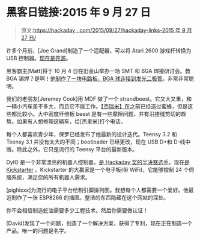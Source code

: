 # 黑客日链接:2015 年 9 月 27 日

> 原文:[https://hackaday . com/2015/09/27/hackaday-links-2015 年 9 月 27 日/](https://hackaday.com/2015/09/27/hackaday-links-september-27-2015/)

许多个月前，[Joe Grand]制造了一个适配器，可以将 Atari 2600 游戏杆转换为 USB 控制器。[现在是开源](http://www.grandideastudio.com/portfolio/stelladaptor-2600/)。

黑客霸主[Matt]将于 10 月 4 日在旧金山举办一场 SMT 和 BGA 焊接研讨会。教 BGA 锡焊？是啊！[他制作了一块电路板，BGA 球连接到发光二极管](https://hackaday.io/project/7837-bga-smt-soldering-workshop)。非常非常聪明。

我们的老朋友[Jeremey Cook]用 MDF 做了一个 strandbeest。它又大又重，和一辆小汽车差不多大，而且它不能工作。[【杰瑞米】在](http://hackaday.com/2014/04/14/mountainbeest-a-theo-jansen-creature-comes-alive-in-my-garage/)之前已经造过蜜蜂，但是这些都比较小。大中密度纤维板 beest 是有一些摩擦问题，并有沿接缝剪切的趋势。如果有人想修理这辆车，给[杰里米]打个电话。

每个人都喜欢青少年，保罗已经发布了他最新的设计迭代。Teensy 3.2 和 Teensy 3.1 并没有太大的不同；bootloader 已经更改，现在 USB D+和 D-线中断。除此之外，它只是流行的 Teensy 平台的最新版本。

DyIO 是一个非常漂亮的机器人控制器，[是 Hackaday 奖的半决赛选手](http://hackaday.com/2015/09/17/hackaday-prize-semifinalist-walking-robots-from-scratch/)，现在[是 Kickstarter](https://www.kickstarter.com/projects/neuronrobotics/wifi-dyio-robot-controller-w-24-channels) 。Kickstarter 的大赢家是一个电子板(带 WiFi)，它能够控制 24 个伺服系统，满足您的所有机器人需求。

[pighixxx]为流行的电子平台绘制引脚排列图。我想每个人都需要一个爱好。他最近制作了一张 ESP8266 的插图。整洁的东西隐藏在这个网站的深处。

你不会相信制造蛇油需要多少工程技术。然后你需要做认证！

[David]发现了一个问题，创造了一个解决方案，获得了专利，现在正在制造一个产品。唯一的问题是名字。